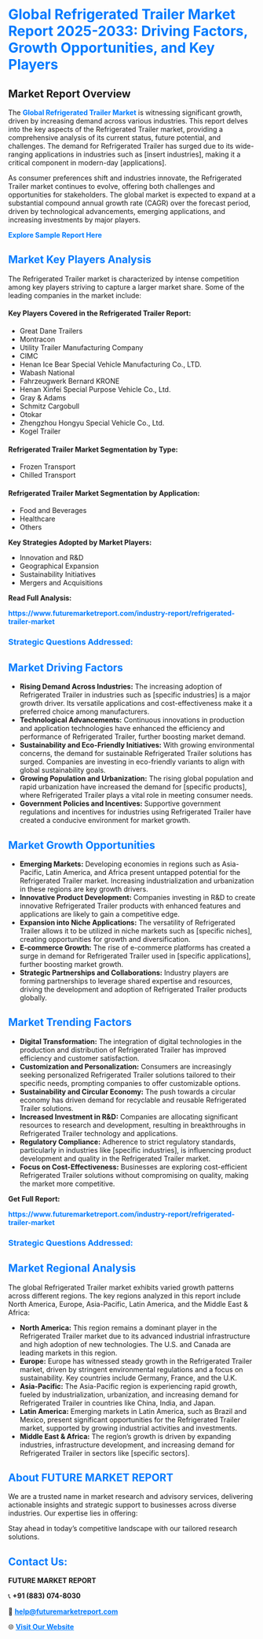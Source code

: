<h1 style="color: #007BFF;">Global Refrigerated Trailer Market Report 2025-2033: Driving Factors, Growth Opportunities, and Key Players</h1>

<section id="overview">
<h2>Market Report Overview</h2>
<p>The <a href="https://www.futuremarketreport.com/industry-report/refrigerated-trailer-market" style="color: #007BFF; text-decoration: none;"><strong>Global Refrigerated Trailer Market</strong></a> is witnessing significant growth, driven by increasing demand across various industries. This report delves into the key aspects of the Refrigerated Trailer market, providing a comprehensive analysis of its current status, future potential, and challenges. The demand for Refrigerated Trailer has surged due to its wide-ranging applications in industries such as [insert industries], making it a critical component in modern-day [applications].</p>
<p>As consumer preferences shift and industries innovate, the Refrigerated Trailer market continues to evolve, offering both challenges and opportunities for stakeholders. The global market is expected to expand at a substantial compound annual growth rate (CAGR) over the forecast period, driven by technological advancements, emerging applications, and increasing investments by major players.</p>
</section>

<section id="overview">
<p><a href="https://www.futuremarketreport.com/request-sample/reportId=28886" style="color: #007BFF; text-decoration: none;"><strong>Explore Sample Report Here</strong></a></p>
</section>

<section id="key-players">
<h2 style="color: #007BFF;">Market Key Players Analysis</h2>
<p>The Refrigerated Trailer market is characterized by intense competition among key players striving to capture a larger market share. Some of the leading companies in the market include:</p>
<h4>Key Players Covered in the Refrigerated Trailer Report:</h4>
<ul><li>Great Dane Trailers</li><li>Montracon</li><li>Utility Trailer Manufacturing Company</li><li>CIMC</li><li>Henan Ice Bear Special Vehicle Manufacturing Co., LTD.</li><li>Wabash National</li><li>Fahrzeugwerk Bernard KRONE</li><li>Henan Xinfei Special Purpose Vehicle Co., Ltd.</li><li>Gray &amp; Adams</li><li>Schmitz Cargobull</li><li>Otokar</li><li>Zhengzhou Hongyu Special Vehicle Co., Ltd.</li><li>Kogel Trailer</li></ul>
<h4>Refrigerated Trailer Market Segmentation by Type:</h4>
<ul><li>Frozen Transport</li><li>Chilled Transport</li></ul>

<h4>Refrigerated Trailer Market Segmentation by Application:</h4>
<ul><li>Food and Beverages</li><li>Healthcare</li><li>Others</li></ul>
<p><strong>Key Strategies Adopted by Market Players:</strong></p>
<ul>
<li>Innovation and R&D</li>
<li>Geographical Expansion</li>
<li>Sustainability Initiatives</li>
<li>Mergers and Acquisitions</li>
</ul>
</section>

<section>
<p><strong>Read Full Analysis: </strong></p><a href="https://www.futuremarketreport.com/industry-report/refrigerated-trailer-market" style="color: #007BFF; text-decoration: none;"><strong>https://www.futuremarketreport.com/industry-report/refrigerated-trailer-market</strong></a>
<h3 style="color: #007BFF;">Strategic Questions Addressed:</h3>
</section>

<section id="driving-factors">
<h2 style="color: #007BFF;">Market Driving Factors</h2>
<ul>
<li><strong>Rising Demand Across Industries:</strong> The increasing adoption of Refrigerated Trailer in industries such as [specific industries] is a major growth driver. Its versatile applications and cost-effectiveness make it a preferred choice among manufacturers.</li>
<li><strong>Technological Advancements:</strong> Continuous innovations in production and application technologies have enhanced the efficiency and performance of Refrigerated Trailer, further boosting market demand.</li>
<li><strong>Sustainability and Eco-Friendly Initiatives:</strong> With growing environmental concerns, the demand for sustainable Refrigerated Trailer solutions has surged. Companies are investing in eco-friendly variants to align with global sustainability goals.</li>
<li><strong>Growing Population and Urbanization:</strong> The rising global population and rapid urbanization have increased the demand for [specific products], where Refrigerated Trailer plays a vital role in meeting consumer needs.</li>
<li><strong>Government Policies and Incentives:</strong> Supportive government regulations and incentives for industries using Refrigerated Trailer have created a conducive environment for market growth.</li>
</ul>
</section>

<section id="growth-opportunities">
<h2 style="color: #007BFF;">Market Growth Opportunities</h2>
<ul>
<li><strong>Emerging Markets:</strong> Developing economies in regions such as Asia-Pacific, Latin America, and Africa present untapped potential for the Refrigerated Trailer market. Increasing industrialization and urbanization in these regions are key growth drivers.</li>
<li><strong>Innovative Product Development:</strong> Companies investing in R&D to create innovative Refrigerated Trailer products with enhanced features and applications are likely to gain a competitive edge.</li>
<li><strong>Expansion into Niche Applications:</strong> The versatility of Refrigerated Trailer allows it to be utilized in niche markets such as [specific niches], creating opportunities for growth and diversification.</li>
<li><strong>E-commerce Growth:</strong> The rise of e-commerce platforms has created a surge in demand for Refrigerated Trailer used in [specific applications], further boosting market growth.</li>
<li><strong>Strategic Partnerships and Collaborations:</strong> Industry players are forming partnerships to leverage shared expertise and resources, driving the development and adoption of Refrigerated Trailer products globally.</li>
</ul>
</section>

<section id="trending-factors">
<h2 style="color: #007BFF;">Market Trending Factors</h2>
<ul>
<li><strong>Digital Transformation:</strong> The integration of digital technologies in the production and distribution of Refrigerated Trailer has improved efficiency and customer satisfaction.</li>
<li><strong>Customization and Personalization:</strong> Consumers are increasingly seeking personalized Refrigerated Trailer solutions tailored to their specific needs, prompting companies to offer customizable options.</li>
<li><strong>Sustainability and Circular Economy:</strong> The push towards a circular economy has driven demand for recyclable and reusable Refrigerated Trailer solutions.</li>
<li><strong>Increased Investment in R&D:</strong> Companies are allocating significant resources to research and development, resulting in breakthroughs in Refrigerated Trailer technology and applications.</li>
<li><strong>Regulatory Compliance:</strong> Adherence to strict regulatory standards, particularly in industries like [specific industries], is influencing product development and quality in the Refrigerated Trailer market.</li>
<li><strong>Focus on Cost-Effectiveness:</strong> Businesses are exploring cost-efficient Refrigerated Trailer solutions without compromising on quality, making the market more competitive.</li>
</ul>
</section>

<section>
<p><strong>Get Full Report: </strong></p><a href="https://www.futuremarketreport.com/industry-report/refrigerated-trailer-market" style="color: #007BFF; text-decoration: none;"><strong>https://www.futuremarketreport.com/industry-report/refrigerated-trailer-market</strong></a>
<h3 style="color: #007BFF;">Strategic Questions Addressed:</h3>
</section>


<section id="regional-analysis">
<h2 style="color: #007BFF;">Market Regional Analysis</h2>
<p>The global Refrigerated Trailer market exhibits varied growth patterns across different regions. The key regions analyzed in this report include North America, Europe, Asia-Pacific, Latin America, and the Middle East & Africa:</p>
<ul>
<li><strong>North America:</strong> This region remains a dominant player in the Refrigerated Trailer market due to its advanced industrial infrastructure and high adoption of new technologies. The U.S. and Canada are leading markets in this region.</li>
<li><strong>Europe:</strong> Europe has witnessed steady growth in the Refrigerated Trailer market, driven by stringent environmental regulations and a focus on sustainability. Key countries include Germany, France, and the U.K.</li>
<li><strong>Asia-Pacific:</strong> The Asia-Pacific region is experiencing rapid growth, fueled by industrialization, urbanization, and increasing demand for Refrigerated Trailer in countries like China, India, and Japan.</li>
<li><strong>Latin America:</strong> Emerging markets in Latin America, such as Brazil and Mexico, present significant opportunities for the Refrigerated Trailer market, supported by growing industrial activities and investments.</li>
<li><strong>Middle East & Africa:</strong> The region’s growth is driven by expanding industries, infrastructure development, and increasing demand for Refrigerated Trailer in sectors like [specific sectors].</li>
</ul>
</section>

<footer>
<h2 style="color: #007BFF;">About FUTURE MARKET REPORT</h2>
<p>We are a trusted name in market research and advisory services, delivering actionable insights and strategic support to businesses across diverse industries. Our expertise lies in offering:</p>

<p>Stay ahead in today’s competitive landscape with our tailored research solutions.</p>

<h2 style="color: #007BFF;">Contact Us:</h2>
<p><strong>FUTURE MARKET REPORT</strong></p>
<p>📞 <strong>+91 (883) 074-8030</strong></p>
<p>📧 <strong><a href="mailto:help@futuremarketreport.com" style="color: #007BFF;">help@futuremarketreport.com</a></strong></p>
<p>🌐 <strong><a href="https://www.futuremarketreport.com/" style="color: #007BFF;">Visit Our Website</a></strong></p>
</footer>